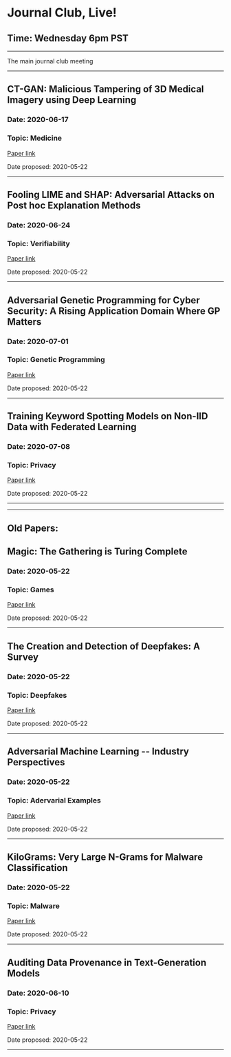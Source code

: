 # Journal Club, Live!
## Time: Wednesday 6pm PST

________

The main journal club meeting

****
## CT-GAN: Malicious Tampering of 3D Medical Imagery using Deep Learning
### Date: 2020-06-17
### Topic: Medicine
[Paper link](https://arxiv.org/abs/1901.03597)

Date proposed: 2020-05-22

****

## Fooling LIME and SHAP: Adversarial Attacks on Post hoc Explanation Methods
### Date: 2020-06-24
### Topic: Verifiability
[Paper link](https://arxiv.org/abs/1911.02508)

Date proposed: 2020-05-22

****

## Adversarial Genetic Programming for Cyber Security: A Rising Application Domain Where GP Matters
### Date: 2020-07-01
### Topic: Genetic Programming
[Paper link](https://arxiv.org/abs/2004.04647)

Date proposed: 2020-05-22

****

## Training Keyword Spotting Models on Non-IID Data with Federated Learning
### Date: 2020-07-08
### Topic: Privacy
[Paper link](https://arxiv.org/abs/2005.10406)

Date proposed: 2020-05-22

****


****************

## Old Papers:

## Magic: The Gathering is Turing Complete
### Date: 2020-05-22
### Topic: Games
[Paper link](https://arxiv.org/abs/1904.09828)

Date proposed: 2020-05-22

****

## The Creation and Detection of Deepfakes: A Survey
### Date: 2020-05-22
### Topic: Deepfakes
[Paper link](https://arxiv.org/abs/2004.11138)

Date proposed: 2020-05-22

****

## Adversarial Machine Learning -- Industry Perspectives
### Date: 2020-05-22
### Topic: Adervarial Examples
[Paper link](https://arxiv.org/abs/2002.05646)

Date proposed: 2020-05-22

****

## KiloGrams: Very Large N-Grams for Malware Classification
### Date: 2020-05-22
### Topic: Malware
[Paper link](https://arxiv.org/abs/1908.00200)

Date proposed: 2020-05-22

****

## Auditing Data Provenance in Text-Generation Models
### Date: 2020-06-10
### Topic: Privacy
[Paper link](https://arxiv.org/abs/1811.00513)

Date proposed: 2020-05-22

****

